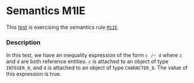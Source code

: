 # Semantics M1IE

This [test](.) is exercising the semantics rule [`M1IE`](../Readme.md).

### Description

In this test, we have an inequality expression of the form `c /~ d` where `c` and `d` are both reference entities. `c` is attached to an object of type `INTEGER_8`, and `d` is attached to an object of type `CHARACTER_8`. The value of this expression is true.
